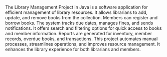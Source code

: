 The Library Management Project in Java is a software application for efficient management of library resources. It allows librarians to add, update, and remove books from the collection. Members can register and borrow books. The system tracks due dates, manages fines, and sends notifications. It offers search and filtering options for quick access to books and member information. Reports are generated for inventory, member records, overdue books, and transactions. This project automates manual processes, streamlines operations, and improves resource management. It enhances the library experience for both librarians and members.
